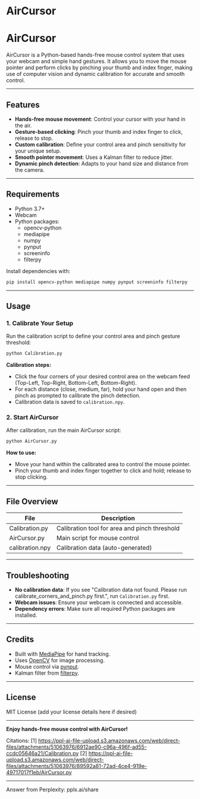 # AirCursor
# AirCursor

AirCursor is a Python-based hands-free mouse control system that uses your webcam and simple hand gestures. It allows you to move the mouse pointer and perform clicks by pinching your thumb and index finger, making use of computer vision and dynamic calibration for accurate and smooth control.

---

## Features

- **Hands-free mouse movement**: Control your cursor with your hand in the air.
- **Gesture-based clicking**: Pinch your thumb and index finger to click, release to stop.
- **Custom calibration**: Define your control area and pinch sensitivity for your unique setup.
- **Smooth pointer movement**: Uses a Kalman filter to reduce jitter.
- **Dynamic pinch detection**: Adapts to your hand size and distance from the camera.

---

## Requirements

- Python 3.7+
- Webcam
- Python packages:
  - opencv-python
  - mediapipe
  - numpy
  - pynput
  - screeninfo
  - filterpy

Install dependencies with:
```bash
pip install opencv-python mediapipe numpy pynput screeninfo filterpy
```

---

## Usage

### 1. Calibrate Your Setup

Run the calibration script to define your control area and pinch gesture threshold:

```bash
python Calibration.py
```

**Calibration steps:**
- Click the four corners of your desired control area on the webcam feed (Top-Left, Top-Right, Bottom-Left, Bottom-Right).
- For each distance (close, medium, far), hold your hand open and then pinch as prompted to calibrate the pinch detection.
- Calibration data is saved to `calibration.npy`.

### 2. Start AirCursor

After calibration, run the main AirCursor script:

```bash
python AirCursor.py
```

**How to use:**
- Move your hand within the calibrated area to control the mouse pointer.
- Pinch your thumb and index finger together to click and hold; release to stop clicking.

---

## File Overview

| File            | Description                                   |
|-----------------|-----------------------------------------------|
| Calibration.py  | Calibration tool for area and pinch threshold |
| AirCursor.py    | Main script for mouse control                 |
| calibration.npy | Calibration data (auto-generated)             |

---

## Troubleshooting

- **No calibration data**: If you see "Calibration data not found. Please run calibrate_corners_and_pinch.py first.", run `Calibration.py` first.
- **Webcam issues**: Ensure your webcam is connected and accessible.
- **Dependency errors**: Make sure all required Python packages are installed.

---

## Credits

- Built with [MediaPipe](https://mediapipe.dev/) for hand tracking.
- Uses [OpenCV](https://opencv.org/) for image processing.
- Mouse control via [pynput](https://pynput.readthedocs.io/).
- Kalman filter from [filterpy](https://filterpy.readthedocs.io/).

---

## License

MIT License (add your license details here if desired)

---

**Enjoy hands-free mouse control with AirCursor!**

Citations:
[1] https://ppl-ai-file-upload.s3.amazonaws.com/web/direct-files/attachments/51063976/6912ae90-c96a-496f-ad55-ccdc05646a21/Calibration.py
[2] https://ppl-ai-file-upload.s3.amazonaws.com/web/direct-files/attachments/51063976/89592a81-72ad-4ce4-919e-49717017f1eb/AirCursor.py

---
Answer from Perplexity: pplx.ai/share
